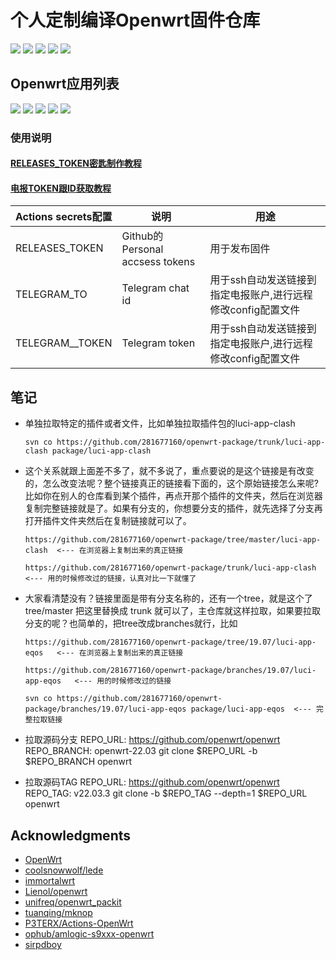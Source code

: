 
# 个人定制编译Openwrt固件仓库
<a href="https://github.com/rastyu/s905x3-openwrt/releases/tag/LEDE_x86_%E7%B2%BE%E7%AE%80"><img src="https://img.shields.io/badge/openwrt-LEDE_x86_精简-D98719"></a>
<a href="https://github.com/rastyu/s905x3-openwrt/releases/tag/LEDE_x86_Plus"><img src="https://img.shields.io/badge/openwrt-LEDE_x86_Plus-D98719"></a>
<a href="https://github.com/rastyu/s905x3-openwrt/releases/tag/immor_x86_Plus"><img src="https://img.shields.io/badge/openwrt-immor_x86_Plus-D98719"></a>
<a href="https://github.com/rastyu/s905x3-openwrt/releases/tag/LEDE_ARM_Box"><img src="https://img.shields.io/badge/openwrt-LEDE_ARM电视盒子-D98719"></a>
<a href="https://github.com/rastyu/s905x3-openwrt/releases/tag/LEDE_%E7%BA%A2%E7%B1%B3AX6"><img src="https://img.shields.io/badge/openwrt-LEDE_红米AX6-D98719"></a>
## Openwrt应用列表
<a href="https://github.com/rastyu/s905x3-openwrt/blob/main/%E5%BA%94%E7%94%A8%E5%88%97%E8%A1%A8/x86-lede.txt"><img src="https://img.shields.io/badge/应用列表-LEDE_x86_精简-DBDB70"></a>
<a href="https://github.com/rastyu/s905x3-openwrt/blob/main/%E5%BA%94%E7%94%A8%E5%88%97%E8%A1%A8/x86-docker.txt"><img src="https://img.shields.io/badge/应用列表-LEDE_x86_Plus-DBDB70"></a>
<a href="https://github.com/rastyu/s905x3-openwrt/blob/main/%E5%BA%94%E7%94%A8%E5%88%97%E8%A1%A8/x86-immor.txt"><img src="https://img.shields.io/badge/应用列表-immor_x86_Plus-DBDB70"></a>
<a href="https://github.com/rastyu/s905x3-openwrt/blob/main/%E5%BA%94%E7%94%A8%E5%88%97%E8%A1%A8/ARM%E7%9B%92%E5%AD%90.txt"><img src="https://img.shields.io/badge/应用列表-LEDE_ARM电视盒子-DBDB70"></a>
<a href="https://github.com/rastyu/s905x3-openwrt/releases/tag/config%E9%85%8D%E7%BD%AE%E6%96%87%E4%BB%B6"><img src="https://img.shields.io/badge/config-配置文件-DBDB70"></a>
### 使用说明
#### [RELEASES_TOKEN密匙制作教程](https://git.io/jm.md)
#### [电报TOKEN跟ID获取教程](https://github.com/danshui-git/shuoming/blob/master/bot.md)
| Actions secrets配置 | 说明 | 用途 |  
| ---- | ----| ---- |
| RELEASES_TOKEN | Github的Personal accsess tokens | 用于发布固件 |
| TELEGRAM_TO | Telegram chat id | 用于ssh自动发送链接到指定电报账户,进行远程修改config配置文件 |
| TELEGRAM__TOKEN | Telegram token | 用于ssh自动发送链接到指定电报账户,进行远程修改config配置文件 |

## 笔记

- 单独拉取特定的插件或者文件，比如单独拉取插件包的luci-app-clash

      svn co https://github.com/281677160/openwrt-package/trunk/luci-app-clash package/luci-app-clash
      
- 这个关系就跟上面差不多了，就不多说了，重点要说的是这个链接是有改变的，怎么改变法呢？整个链接真正的链接看下面的，这个原始链接怎么来呢?比如你在别人的仓库看到某个插件，再点开那个插件的文件夹，然后在浏览器复制完整链接就是了。如果有分支的，你想要分支的插件，就先选择了分支再打开插件文件夹然后在复制链接就可以了。

      https://github.com/281677160/openwrt-package/tree/master/luci-app-clash  <--- 在浏览器上复制出来的真正链接
      
      https://github.com/281677160/openwrt-package/trunk/luci-app-clash        <--- 用的时候修改过的链接，认真对比一下就懂了
      
- 大家看清楚没有？链接里面是带有分支名称的，还有一个tree，就是这个了 tree/master 把这里替换成 trunk 就可以了，主仓库就这样拉取，如果要拉取分支的呢？也简单的，把tree改成branches就行，比如
     
      https://github.com/281677160/openwrt-package/tree/19.07/luci-app-eqos   <--- 在浏览器上复制出来的真正链接
      
      https://github.com/281677160/openwrt-package/branches/19.07/luci-app-eqos   <--- 用的时候修改过的链接

      svn co https://github.com/281677160/openwrt-package/branches/19.07/luci-app-eqos package/luci-app-eqos  <--- 完整拉取链接
      
- 拉取源码分支
  REPO_URL: https://github.com/openwrt/openwrt
  REPO_BRANCH: openwrt-22.03 
  git clone $REPO_URL -b $REPO_BRANCH openwrt
  
- 拉取源码TAG
  REPO_URL: https://github.com/openwrt/openwrt
  REPO_TAG: v22.03.3
  git clone -b $REPO_TAG --depth=1 $REPO_URL openwrt

## Acknowledgments
- [OpenWrt](https://github.com/openwrt/openwrt)
- [coolsnowwolf/lede](https://github.com/coolsnowwolf/lede)
- [immortalwrt](https://github.com/immortalwrt/immortalwrt)
- [Lienol/openwrt](https://github.com/Lienol/openwrt)
- [unifreq/openwrt_packit](https://github.com/unifreq/openwrt_packit)
- [tuanqing/mknop](https://github.com/tuanqing/mknop)
- [P3TERX/Actions-OpenWrt](https://github.com/P3TERX/Actions-OpenWrt)
- [ophub/amlogic-s9xxx-openwrt](https://github.com/ophub/amlogic-s9xxx-openwrt)
- [sirpdboy](https://github.com/sirpdboy)
